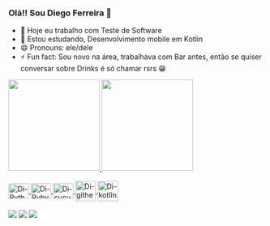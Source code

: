 ### Olá!! Sou Diego Ferreira 👋

- 🔭 Hoje eu trabalho com Teste de Software
- 🌱 Estou estudando, Desenvolvimento mobile em Kotlin
- 😄 Pronouns: ele/dele
- ⚡ Fun fact: Sou novo na área, trabalhava com Bar antes, então se quiser conversar sobre Drinks é só chamar rsrs 😁

<div align="left">
  <a href="https://github.com/diegofds92">
  <img height="180em" src="https://github-readme-stats.vercel.app/api?username=diegofds92&show_icons=true&theme=tokyonight&include_all_commits=true&count_private=true"/>
  <img height="180em" src="https://github-readme-stats.vercel.app/api/top-langs/?username=diegofds92&layout=compact&langs_count=7&theme=tokyonight"/>
</div>
  <link rel="stylesheet" href="https://cdn.jsdelivr.net/gh/devicons/devicon@v2.14.0/devicon.min.css">

<div style="display: inline_block"><br>
  <img align="center" alt="Di-Python" height="30" width="40" src="https://cdn.jsdelivr.net/gh/devicons/devicon/icons/python/python-original.svg">
  <img align="center" alt="Di-Ruby" height="30" width="40" src="https://cdn.jsdelivr.net/gh/devicons/devicon/icons/ruby/ruby-plain.svg">
  <img align="center" alt="Di-cucumber" height="30" width="40" src="https://cdn.jsdelivr.net/gh/devicons/devicon/icons/cucumber/cucumber-plain.svg">
  <img align="center" alt="Di-githeight="30" width="40" src="https://cdn.jsdelivr.net/gh/devicons/devicon/icons/git/git-original.svg" >
  <img align="center" alt="Di-kotlinht="30" width="40" src="https://cdn.jsdelivr.net/gh/devicons/devicon/icons/kotlin/kotlin-original.svg" >
  

  

  
  
</div>
    <br>
<div> 
  <a href="https://www.linkedin.com/in/diegoferresilva/" target="_blank"><img src="https://img.shields.io/badge/-LinkedIn-%230077B5?style=for-the-badge&logo=linkedin&logoColor=white" target="_blank"></a> 
  <a href ="mailto:diego_fsilva92@hotmail.com"> <img src="https://img.shields.io/badge/Microsoft_Outlook-0078D4?style=for-the-badge&logo=microsoft-outlook&logoColor=white"></a>
  <a href = "mailto:diego.fsilva92@gmail.com"><img src="https://img.shields.io/badge/Gmail-D14836?style=for-the-badge&logo=gmail&logoColor=white" target="_blank"></a>

</div>
